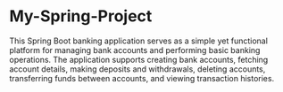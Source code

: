 # My-Spring-Project

   This Spring Boot banking application serves as a
simple yet functional platform for managing bank
accounts and performing basic banking operations.
    The application supports creating bank accounts,
fetching account details, making deposits and
withdrawals, deleting accounts, transferring funds
between accounts, and viewing transaction histories.
